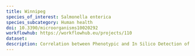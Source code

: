 ```yaml
---
title: Winnipeg
species_of_interest: Salmonella enterica
species_subcategory: Human health
doi: 10.3390/microorganisms10020292
workflowhub: https://workflowhub.eu/projects/110
dataset: 
description: Correlation between Phenotypic and In Silico Detection of Antimicrobial Resistance in Salmonella enterica in Canada Using Staramr.
---
```


